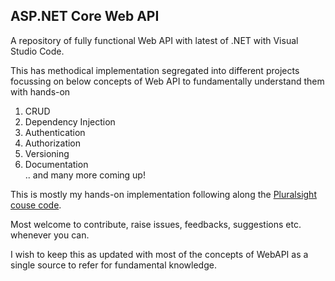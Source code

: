 ## ASP.NET Core Web API

A repository of fully functional Web API with latest of .NET with Visual Studio Code.

This has methodical implementation segregated into different projects focussing on below concepts of Web API to fundamentally understand them with hands-on <br>
1. CRUD
2. Dependency Injection
3. Authentication
4. Authorization
5. Versioning
6. Documentation <br>
.. and many more coming up!

This is mostly my hands-on implementation following along the [Pluralsight couse code](https://github.com/KevinDockx/AspNetCore6WebAPIFundamentals#aspnet-core-6-web-api-fundamentals).

Most welcome to contribute, raise issues, feedbacks, suggestions etc. whenever you can.<br> 

I wish to keep this as updated with most of the concepts of WebAPI as a single source to refer for fundamental knowledge.